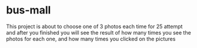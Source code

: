 # bus-mall



This project is about to choose one of 3 photos each time  for 25 attempt
and after you finished you will see the result of how many times you see the photos for each one, and how many times you clicked on  the pictures 